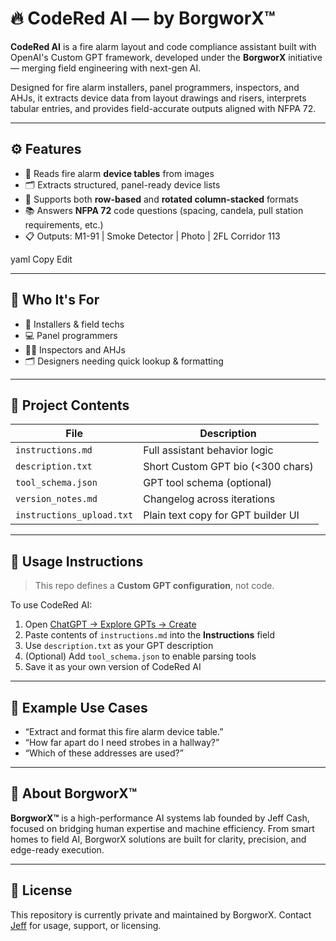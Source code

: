 # 🔥 CodeRed AI — by BorgworX™

**CodeRed AI** is a fire alarm layout and code compliance assistant built with OpenAI's Custom GPT framework, developed under the **BorgworX** initiative — merging field engineering with next-gen AI.

Designed for fire alarm installers, panel programmers, inspectors, and AHJs, it extracts device data from layout drawings and risers, interprets tabular entries, and provides field-accurate outputs aligned with NFPA 72.

---

## ⚙️ Features

- 🧠 Reads fire alarm **device tables** from images
- 🗂 Extracts structured, panel-ready device lists
- 🔄 Supports both **row-based** and **rotated column-stacked** formats
- 📚 Answers **NFPA 72** code questions (spacing, candela, pull station requirements, etc.)
- 📋 Outputs:
M1-91 | Smoke Detector | Photo | 2FL Corridor 113

yaml
Copy
Edit

---

## 👷 Who It's For

- 🔧 Installers & field techs
- 💻 Panel programmers
- 🕵️‍♂️ Inspectors and AHJs
- 🗂 Designers needing quick lookup & formatting

---

## 📁 Project Contents

| File | Description |
|------|-------------|
| `instructions.md` | Full assistant behavior logic |
| `description.txt` | Short Custom GPT bio (<300 chars) |
| `tool_schema.json` | GPT tool schema (optional) |
| `version_notes.md` | Changelog across iterations |
| `instructions_upload.txt` | Plain text copy for GPT builder UI |

---

## 🚦 Usage Instructions

> This repo defines a **Custom GPT configuration**, not code.

To use CodeRed AI:

1. Open [ChatGPT → Explore GPTs → Create](https://chat.openai.com/gpts/editor)
2. Paste contents of `instructions.md` into the **Instructions** field
3. Use `description.txt` as your GPT description
4. (Optional) Add `tool_schema.json` to enable parsing tools
5. Save it as your own version of CodeRed AI

---

## 🧪 Example Use Cases

- “Extract and format this fire alarm device table.”
- “How far apart do I need strobes in a hallway?”
- “Which of these addresses are used?”

---

## 🧠 About BorgworX™

**BorgworX™** is a high-performance AI systems lab founded by Jeff Cash, focused on bridging human expertise and machine efficiency. From smart homes to field AI, BorgworX solutions are built for clarity, precision, and edge-ready execution.

---

## 📜 License

This repository is currently private and maintained by BorgworX. Contact [Jeff](https://github.com/jlcash61) for usage, support, or licensing.
